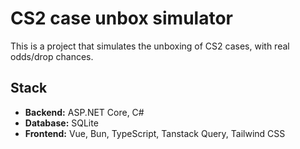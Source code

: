 # CS2 case unbox simulator

This is a project that simulates the unboxing of CS2 cases, with real odds/drop chances.

## Stack

- **Backend:** ASP.NET Core, C#
- **Database:** SQLite
- **Frontend:** Vue, Bun, TypeScript, Tanstack Query, Tailwind CSS
